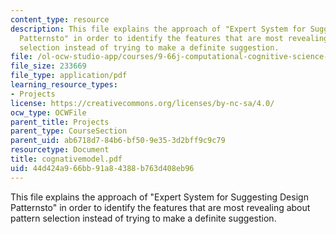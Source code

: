 ```yaml
---
content_type: resource
description: This file explains the approach of "Expert System for Suggesting Design
  Patternsto" in order to identify the features that are most revealing about pattern
  selection instead of trying to make a definite suggestion.
file: /ol-ocw-studio-app/courses/9-66j-computational-cognitive-science-fall-2004/44d424a966bb91a84388b763d408eb96_cognativemodel.pdf
file_size: 233669
file_type: application/pdf
learning_resource_types:
- Projects
license: https://creativecommons.org/licenses/by-nc-sa/4.0/
ocw_type: OCWFile
parent_title: Projects
parent_type: CourseSection
parent_uid: ab6718d7-84b6-bf50-9e35-3d2bff9c9c79
resourcetype: Document
title: cognativemodel.pdf
uid: 44d424a9-66bb-91a8-4388-b763d408eb96
---
```

This file explains the approach of "Expert System for Suggesting Design Patternsto" in order to identify the features that are most revealing about pattern selection instead of trying to make a definite suggestion.